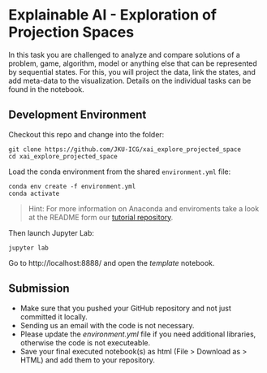 
# Explainable AI - Exploration of Projection Spaces
In this task you are challenged to analyze and compare solutions of a problem, game, algorithm, model or anything else that can be represented by sequential states.
For this, you will project the data, link the states, and add meta-data to the visualization.
Details on the individual tasks can be found in the notebook.

## Development Environment

Checkout this repo and change into the folder:
```
git clone https://github.com/JKU-ICG/xai_explore_projected_space
cd xai_explore_projected_space
```

Load the conda environment from the shared `environment.yml` file:
```
conda env create -f environment.yml
conda activate
```

> Hint: For more information on Anaconda and enviroments take a look at the README form our [tutorial repository](https://github.com/JKU-ICG/python-visualization-tutorial).

Then launch Jupyter Lab:
```
jupyter lab
```

Go to http://localhost:8888/ and open the *template* notebook.

## Submission

* Make sure that you pushed your GitHub repository and not just committed it locally.
* Sending us an email with the code is not necessary.
* Please update the *environment.yml* file if you need additional libraries, otherwise the code is not executeable.
* Save your final executed notebook(s) as html (File > Download as > HTML) and add them to your repository.
